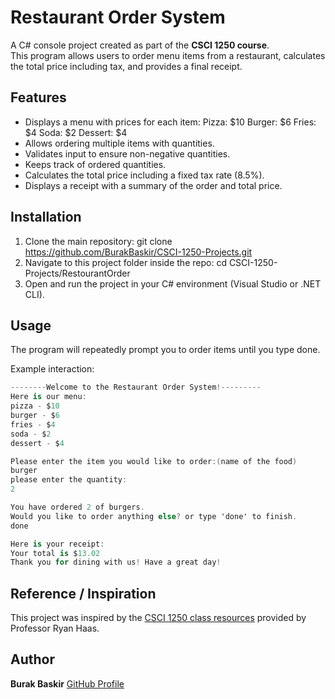 # Restaurant Order System
A C# console project created as part of the **CSCI 1250 course**.  
This program allows users to order menu items from a restaurant, calculates the total price including tax, and provides a final receipt.

## Features
- Displays a menu with prices for each item:
   Pizza: $10
   Burger: $6
   Fries: $4
   Soda: $2
   Dessert: $4
- Allows ordering multiple items with quantities.
- Validates input to ensure non-negative quantities.
- Keeps track of ordered quantities.
- Calculates the total price including a fixed tax rate (8.5%).
- Displays a receipt with a summary of the order and total price.

## Installation
1. Clone the main repository:
git clone https://github.com/BurakBaskir/CSCI-1250-Projects.git
2. Navigate to this project folder inside the repo:
cd CSCI-1250-Projects/RestourantOrder
3. Open and run the project in your C# environment (Visual Studio or .NET CLI).

## Usage
The program will repeatedly prompt you to order items until you type done.

Example interaction:
```csharp 
--------Welcome to the Restaurant Order System!---------
Here is our menu:
pizza - $10
burger - $6
fries - $4
soda - $2
dessert - $4

Please enter the item you would like to order:(name of the food)
burger
please enter the quantity:
2

You have ordered 2 of burgers.
Would you like to order anything else? or type 'done' to finish.
done

Here is your receipt:
Your total is $13.02
Thank you for dining with us! Have a great day!
```

## Reference / Inspiration
This project was inspired by the [CSCI 1250 class resources](https://github.com/CSCI-1250/class_resources_public) provided by Professor Ryan Haas.

## Author  
**Burak Baskir**
[GitHub Profile](https://github.com/BurakBaskir)

